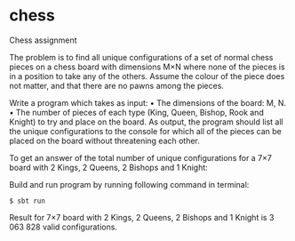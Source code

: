 chess
=====

Chess assignment

The problem is to find all unique configurations of a set of normal chess pieces on a chess board with dimensions M×N where
none of the pieces is in a position to take any of the others.
Assume the colour of the piece does not matter, and that there are no pawns among the pieces.

Write a program which takes as input:
•      The dimensions of the board: M, N.
•      The number of pieces of each type (King, Queen, Bishop, Rook and Knight) to try and place on the board.
As output, the program should list all the unique configurations to the console for which all of the pieces can be placed on the board without threatening each other.

To get an answer of the total number of unique configurations for a 7×7 board with 2 Kings, 2 Queens, 2 Bishops and 1 Knight:

Build and run program by running following command in terminal:

    $ sbt run

Result for 7×7 board with 2 Kings, 2 Queens, 2 Bishops and 1 Knight is 3 063 828 valid configurations.



